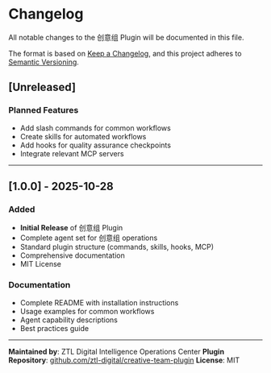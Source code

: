 # Changelog

All notable changes to the 创意组 Plugin will be documented in this file.

The format is based on [Keep a Changelog](https://keepachangelog.com/en/1.0.0/),
and this project adheres to [Semantic Versioning](https://semver.org/spec/v2.0.0.html).

## [Unreleased]

### Planned Features
- Add slash commands for common workflows
- Create skills for automated workflows
- Add hooks for quality assurance checkpoints
- Integrate relevant MCP servers

---

## [1.0.0] - 2025-10-28

### Added
- **Initial Release** of 创意组 Plugin
- Complete agent set for 创意组 operations
- Standard plugin structure (commands, skills, hooks, MCP)
- Comprehensive documentation
- MIT License

### Documentation
- Complete README with installation instructions
- Usage examples for common workflows
- Agent capability descriptions
- Best practices guide

---

**Maintained by**: ZTL Digital Intelligence Operations Center
**Plugin Repository**: [github.com/ztl-digital/creative-team-plugin](https://github.com/ztl-digital/creative-team-plugin)
**License**: MIT
